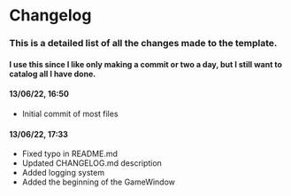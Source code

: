 # Changelog

### This is a detailed list of all the changes made to the template.
#### I use this since I like only making a commit or two a day, but I still want to catalog all I have done.


#### 13/06/22, 16:50
* Initial commit of most files

#### 13/06/22, 17:33
* Fixed typo in README.md
* Updated CHANGELOG.md description 
* Added logging system
* Added the beginning of the GameWindow